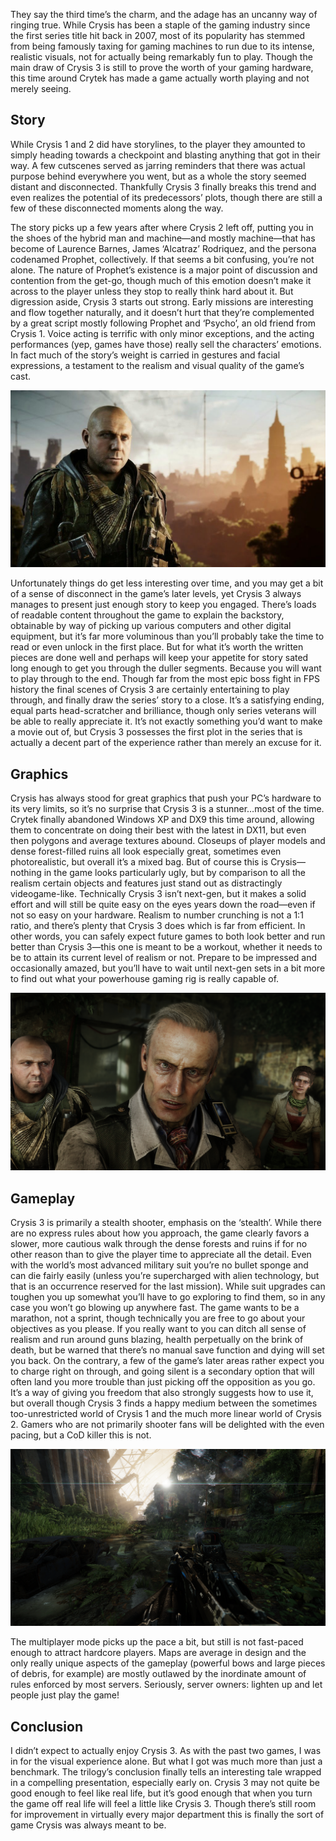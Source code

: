 <!--t Crysis 3 – What Crysis was Meant to Be (Review) t-->
<!--tag 2014,archive,gaming,reviews,thinkboxly tag-->
<!--image /content/images/crysis-3-what-crysis-was-meant-to-be/269706-5B1-5D1-1024x576.jpg image-->
  
They say the third time’s the charm, and the adage has an uncanny way of ringing true. While Crysis has been a staple of the gaming industry since the first series title hit back in 2007, most of its popularity has stemmed from being famously taxing for gaming machines to run due to its intense, realistic visuals, not for actually being remarkably fun to play. Though the main draw of Crysis 3 is still to prove the worth of your gaming hardware, this time around Crytek has made a game actually worth playing and not merely seeing.  
  

## Story

  
While Crysis 1 and 2 did have storylines, to the player they amounted to simply heading towards a checkpoint and blasting anything that got in their way. A few cutscenes served as jarring reminders that there was actual purpose behind everywhere you went, but as a whole the story seemed distant and disconnected. Thankfully Crysis 3 finally breaks this trend and even realizes the potential of its predecessors’ plots, though there are still a few of these disconnected moments along the way.  
  
The story picks up a few years after where Crysis 2 left off, putting you in the shoes of the hybrid man and machine—and mostly machine—that has become of Laurence Barnes, James ‘Alcatraz’ Rodriquez, and the persona codenamed Prophet, collectively. If that seems a bit confusing, you’re not alone. The nature of Prophet’s existence is a major point of discussion and contention from the get-go, though much of this emotion doesn’t make it across to the player unless they stop to really think hard about it. But digression aside, Crysis 3 starts out strong. Early missions are interesting and flow together naturally, and it doesn’t hurt that they’re complemented by a great script mostly following Prophet and ‘Psycho’, an old friend from Crysis 1. Voice acting is terrific with only minor exceptions, and the acting performances (yep, games have those) really sell the characters’ emotions. In fact much of the story’s weight is carried in gestures and facial expressions, a testament to the realism and visual quality of the game’s cast.  
  
[![](/content/images/crysis-3-what-crysis-was-meant-to-be/crysis3-psycho-5B1-5D1-1024x576.jpg)](/content/images/crysis-3-what-crysis-was-meant-to-be/crysis3-psycho-5B1-5D1-1024x576.jpg)  
  
Unfortunately things do get less interesting over time, and you may get a bit of a sense of disconnect in the game’s later levels, yet Crysis 3 always manages to present just enough story to keep you engaged. There’s loads of readable content throughout the game to explain the backstory, obtainable by way of picking up various computers and other digital equipment, but it’s far more voluminous than you’ll probably take the time to read or even unlock in the first place. But for what it’s worth the written pieces are done well and perhaps will keep your appetite for story sated long enough to get you through the duller segments. Because you will want to play through to the end. Though far from the most epic boss fight in FPS history the final scenes of Crysis 3 are certainly entertaining to play through, and finally draw the series’ story to a close. It’s a satisfying ending, equal parts head-scratcher and brilliance, though only series veterans will be able to really appreciate it. It’s not exactly something you’d want to make a movie out of, but Crysis 3 possesses the first plot in the series that is actually a decent part of the experience rather than merely an excuse for it.  
  

## Graphics

  
Crysis has always stood for great graphics that push your PC’s hardware to its very limits, so it’s no surprise that Crysis 3 is a stunner…most of the time. Crytek finally abandoned Windows XP and DX9 this time around, allowing them to concentrate on doing their best with the latest in DX11, but even then polygons and average textures abound. Closeups of player models and dense forest-filled ruins all look especially great, sometimes even photorealistic, but overall it’s a mixed bag. But of course this is Crysis—nothing in the game looks particularly ugly, but by comparison to all the realism certain objects and features just stand out as distractingly videogame-like. Technically Crysis 3 isn’t next-gen, but it makes a solid effort and will still be quite easy on the eyes years down the road—even if not so easy on your hardware. Realism to number crunching is not a 1:1 ratio, and there’s plenty that Crysis 3 does which is far from efficient. In other words, you can safely expect future games to both look better and run better than Crysis 3—this one is meant to be a workout, whether it needs to be to attain its current level of realism or not. Prepare to be impressed and occasionally amazed, but you’ll have to wait until next-gen sets in a bit more to find out what your powerhouse gaming rig is really capable of.  
  
[![](/content/images/crysis-3-what-crysis-was-meant-to-be/Crysis3-Rasch1-1024x577.png)](/content/images/crysis-3-what-crysis-was-meant-to-be/Crysis3-Rasch1-1024x577.png)  
  

## Gameplay

  
Crysis 3 is primarily a stealth shooter, emphasis on the ‘stealth’. While there are no express rules about how you approach, the game clearly favors a slower, more cautious walk through the dense forests and ruins if for no other reason than to give the player time to appreciate all the detail. Even with the world’s most advanced military suit you’re no bullet sponge and can die fairly easily (unless you’re supercharged with alien technology, but that is an occurrence reserved for the last mission). While suit upgrades can toughen you up somewhat you’ll have to go exploring to find them, so in any case you won’t go blowing up anywhere fast. The game wants to be a marathon, not a sprint, though technically you are free to go about your objectives as you please. If you really want to you can ditch all sense of realism and run around guns blazing, health perpetually on the brink of death, but be warned that there’s no manual save function and dying will set you back. On the contrary, a few of the game’s later areas rather expect you to charge right on through, and going silent is a secondary option that will often land you more trouble than just picking off the opposition as you go. It’s a way of giving you freedom that also strongly suggests how to use it, but overall though Crysis 3 finds a happy medium between the sometimes too-unrestricted world of Crysis 1 and the much more linear world of Crysis 2. Gamers who are not primarily shooter fans will be delighted with the even pacing, but a CoD killer this is not.  
  
[![](/content/images/crysis-3-what-crysis-was-meant-to-be/iY4snVh60nsdE-5B1-5D1-1024x576.png)](/content/images/crysis-3-what-crysis-was-meant-to-be/iY4snVh60nsdE-5B1-5D1-1024x576.png)  
  
The multiplayer mode picks up the pace a bit, but still is not fast-paced enough to attract hardcore players. Maps are average in design and the only really unique aspects of the gameplay (powerful bows and large pieces of debris, for example) are mostly outlawed by the inordinate amount of rules enforced by most servers. Seriously, server owners: lighten up and let people just play the game!  
  

## Conclusion

  
I didn’t expect to actually enjoy Crysis 3. As with the past two games, I was in for the visual experience alone. But what I got was much more than just a benchmark. The trilogy’s conclusion finally tells an interesting tale wrapped in a compelling presentation, especially early on. Crysis 3 may not quite be good enough to feel like real life, but it’s good enough that when you turn the game off real life will feel a little like Crysis 3. Though there’s still room for improvement in virtually every major department this is finally the sort of game Crysis was always meant to be.
